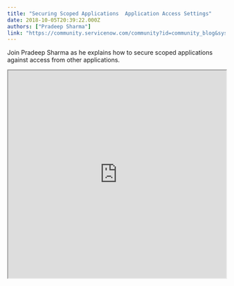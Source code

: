 ```yaml
---
title: "Securing Scoped Applications  Application Access Settings"
date: 2018-10-05T20:39:22.000Z
authors: ["Pradeep Sharma"]
link: "https://community.servicenow.com/community?id=community_blog&sys_id=6f9006d8db41eb009d612926ca9619a8"
---
```

<p>Join Pradeep Sharma as he explains how to secure scoped applications against access from other applications.</p>
<p><iframe id="video_tinymce" style="width: 100%; height: 480px;" src="https://www.youtube.com/embed/t4r8xhn3NHs"></iframe></p>